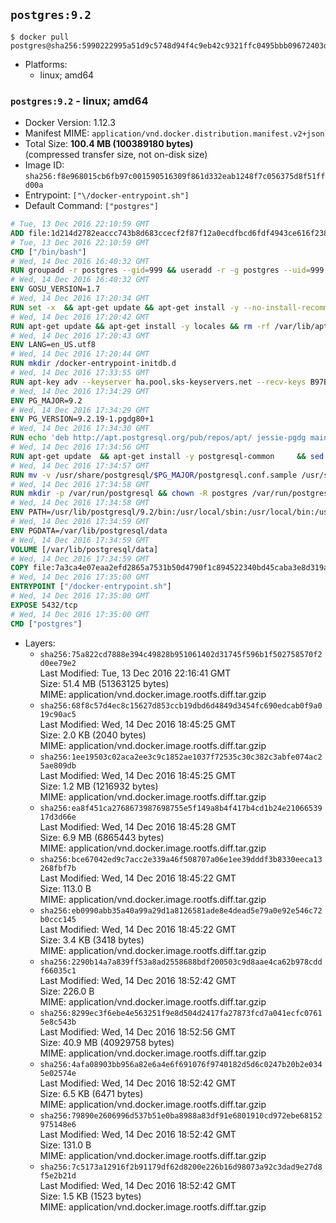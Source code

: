 ## `postgres:9.2`

```console
$ docker pull postgres@sha256:5990222995a51d9c5748d94f4c9eb42c9321ffc0495bbb09672403d0a3dab2ed
```

-	Platforms:
	-	linux; amd64

### `postgres:9.2` - linux; amd64

-	Docker Version: 1.12.3
-	Manifest MIME: `application/vnd.docker.distribution.manifest.v2+json`
-	Total Size: **100.4 MB (100389180 bytes)**  
	(compressed transfer size, not on-disk size)
-	Image ID: `sha256:f8e968015cb6fb97c001590516309f861d332eab1248f7c056375d8f51ffd00a`
-	Entrypoint: `["\/docker-entrypoint.sh"]`
-	Default Command: `["postgres"]`

```dockerfile
# Tue, 13 Dec 2016 22:10:59 GMT
ADD file:1d214d2782eaccc743b8d683ccecf2f87f12a0ecdfbcd6fdf4943ce616f23870 in / 
# Tue, 13 Dec 2016 22:10:59 GMT
CMD ["/bin/bash"]
# Wed, 14 Dec 2016 16:40:32 GMT
RUN groupadd -r postgres --gid=999 && useradd -r -g postgres --uid=999 postgres
# Wed, 14 Dec 2016 16:40:32 GMT
ENV GOSU_VERSION=1.7
# Wed, 14 Dec 2016 17:20:34 GMT
RUN set -x 	&& apt-get update && apt-get install -y --no-install-recommends ca-certificates wget && rm -rf /var/lib/apt/lists/* 	&& wget -O /usr/local/bin/gosu "https://github.com/tianon/gosu/releases/download/$GOSU_VERSION/gosu-$(dpkg --print-architecture)" 	&& wget -O /usr/local/bin/gosu.asc "https://github.com/tianon/gosu/releases/download/$GOSU_VERSION/gosu-$(dpkg --print-architecture).asc" 	&& export GNUPGHOME="$(mktemp -d)" 	&& gpg --keyserver ha.pool.sks-keyservers.net --recv-keys B42F6819007F00F88E364FD4036A9C25BF357DD4 	&& gpg --batch --verify /usr/local/bin/gosu.asc /usr/local/bin/gosu 	&& rm -r "$GNUPGHOME" /usr/local/bin/gosu.asc 	&& chmod +x /usr/local/bin/gosu 	&& gosu nobody true 	&& apt-get purge -y --auto-remove ca-certificates wget
# Wed, 14 Dec 2016 17:20:42 GMT
RUN apt-get update && apt-get install -y locales && rm -rf /var/lib/apt/lists/* 	&& localedef -i en_US -c -f UTF-8 -A /usr/share/locale/locale.alias en_US.UTF-8
# Wed, 14 Dec 2016 17:20:43 GMT
ENV LANG=en_US.utf8
# Wed, 14 Dec 2016 17:20:44 GMT
RUN mkdir /docker-entrypoint-initdb.d
# Wed, 14 Dec 2016 17:33:55 GMT
RUN apt-key adv --keyserver ha.pool.sks-keyservers.net --recv-keys B97B0AFCAA1A47F044F244A07FCC7D46ACCC4CF8
# Wed, 14 Dec 2016 17:34:29 GMT
ENV PG_MAJOR=9.2
# Wed, 14 Dec 2016 17:34:29 GMT
ENV PG_VERSION=9.2.19-1.pgdg80+1
# Wed, 14 Dec 2016 17:34:30 GMT
RUN echo 'deb http://apt.postgresql.org/pub/repos/apt/ jessie-pgdg main' $PG_MAJOR > /etc/apt/sources.list.d/pgdg.list
# Wed, 14 Dec 2016 17:34:56 GMT
RUN apt-get update 	&& apt-get install -y postgresql-common 	&& sed -ri 's/#(create_main_cluster) .*$/\1 = false/' /etc/postgresql-common/createcluster.conf 	&& apt-get install -y 		postgresql-$PG_MAJOR=$PG_VERSION 		postgresql-contrib-$PG_MAJOR=$PG_VERSION 	&& rm -rf /var/lib/apt/lists/*
# Wed, 14 Dec 2016 17:34:57 GMT
RUN mv -v /usr/share/postgresql/$PG_MAJOR/postgresql.conf.sample /usr/share/postgresql/ 	&& ln -sv ../postgresql.conf.sample /usr/share/postgresql/$PG_MAJOR/ 	&& sed -ri "s!^#?(listen_addresses)\s*=\s*\S+.*!\1 = '*'!" /usr/share/postgresql/postgresql.conf.sample
# Wed, 14 Dec 2016 17:34:58 GMT
RUN mkdir -p /var/run/postgresql && chown -R postgres /var/run/postgresql
# Wed, 14 Dec 2016 17:34:58 GMT
ENV PATH=/usr/lib/postgresql/9.2/bin:/usr/local/sbin:/usr/local/bin:/usr/sbin:/usr/bin:/sbin:/bin
# Wed, 14 Dec 2016 17:34:59 GMT
ENV PGDATA=/var/lib/postgresql/data
# Wed, 14 Dec 2016 17:34:59 GMT
VOLUME [/var/lib/postgresql/data]
# Wed, 14 Dec 2016 17:34:59 GMT
COPY file:7a3ca4e07eaa2efd2865a7531b50d4790f1c894522340bd45caba3e8d319a644 in / 
# Wed, 14 Dec 2016 17:35:00 GMT
ENTRYPOINT ["/docker-entrypoint.sh"]
# Wed, 14 Dec 2016 17:35:00 GMT
EXPOSE 5432/tcp
# Wed, 14 Dec 2016 17:35:00 GMT
CMD ["postgres"]
```

-	Layers:
	-	`sha256:75a822cd7888e394c49828b951061402d31745f596b1f502758570f2d0ee79e2`  
		Last Modified: Tue, 13 Dec 2016 22:16:41 GMT  
		Size: 51.4 MB (51363125 bytes)  
		MIME: application/vnd.docker.image.rootfs.diff.tar.gzip
	-	`sha256:68f8c57d4ec8c15627d853ccb19dbd6d4849d3454fc690edcab0f9a019c90ac5`  
		Last Modified: Wed, 14 Dec 2016 18:45:25 GMT  
		Size: 2.0 KB (2040 bytes)  
		MIME: application/vnd.docker.image.rootfs.diff.tar.gzip
	-	`sha256:1ee19503c02aca2ee3c9c1852ae1037f72535c30c382c3abfe074ac25ae809db`  
		Last Modified: Wed, 14 Dec 2016 18:45:25 GMT  
		Size: 1.2 MB (1216932 bytes)  
		MIME: application/vnd.docker.image.rootfs.diff.tar.gzip
	-	`sha256:ea8f451ca2768673987698755e5f149a8b4f417b4cd1b24e2106653917d3d66e`  
		Last Modified: Wed, 14 Dec 2016 18:45:28 GMT  
		Size: 6.9 MB (6865443 bytes)  
		MIME: application/vnd.docker.image.rootfs.diff.tar.gzip
	-	`sha256:bce67042ed9c7acc2e339a46f508707a06e1ee39dddf3b8330eeca13268fbf7b`  
		Last Modified: Wed, 14 Dec 2016 18:45:22 GMT  
		Size: 113.0 B  
		MIME: application/vnd.docker.image.rootfs.diff.tar.gzip
	-	`sha256:eb0990abb35a40a99a29d1a8126581ade8e4dead5e79a0e92e546c72b0ccc145`  
		Last Modified: Wed, 14 Dec 2016 18:45:22 GMT  
		Size: 3.4 KB (3418 bytes)  
		MIME: application/vnd.docker.image.rootfs.diff.tar.gzip
	-	`sha256:2290b14a7a839ff53a8ad2558688bdf200503c9d8aae4ca62b978cddf66035c1`  
		Last Modified: Wed, 14 Dec 2016 18:52:42 GMT  
		Size: 226.0 B  
		MIME: application/vnd.docker.image.rootfs.diff.tar.gzip
	-	`sha256:8299ec3f6ebe4e563251f9e8d504d2417fa27873fcd7a041ecfc07615e8c543b`  
		Last Modified: Wed, 14 Dec 2016 18:52:56 GMT  
		Size: 40.9 MB (40929758 bytes)  
		MIME: application/vnd.docker.image.rootfs.diff.tar.gzip
	-	`sha256:4afa08903bb956a82e6a4e6f691076f9740182d5d6c0247b20b2e0345e02574e`  
		Last Modified: Wed, 14 Dec 2016 18:52:42 GMT  
		Size: 6.5 KB (6471 bytes)  
		MIME: application/vnd.docker.image.rootfs.diff.tar.gzip
	-	`sha256:79890e2606996d537b51e0ba8988a83df91e6801910cd972ebe68152975148e6`  
		Last Modified: Wed, 14 Dec 2016 18:52:42 GMT  
		Size: 131.0 B  
		MIME: application/vnd.docker.image.rootfs.diff.tar.gzip
	-	`sha256:7c5173a12916f2b91179df62d8200e226b16d98073a92c3dad9e27d8f5e2b21d`  
		Last Modified: Wed, 14 Dec 2016 18:52:42 GMT  
		Size: 1.5 KB (1523 bytes)  
		MIME: application/vnd.docker.image.rootfs.diff.tar.gzip
